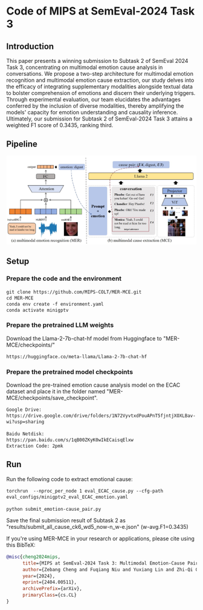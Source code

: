 # Code of MIPS at SemEval-2024 Task 3  

## Introduction  

This paper presents a winning submission to Subtask 2 of SemEval 2024 Task 3, concentrating on multimodal emotion cause analysis in conversations. We propose a two-step architecture for multimodal emotion recognition and multimodal emotion cause extraction, our study delves into the efficacy of integrating supplementary modalities alongside textual data to bolster comprehension of emotions and discern their underlying triggers. Through experimental evaluation, our team elucidates the advantages conferred by the inclusion of diverse modalities, thereby amplifying the models' capacity for emotion understanding and causality inference. Ultimately, our submission for Subtask 2 of SemEval-2024 Task 3 attains a weighted F1 score of 0.3435, ranking third.

## Pipeline
![pipeline](./images/pipeline_prompt.jpg)

## Setup
### Prepare the code and the environment

```
git clone https://github.com/MIPS-COLT/MER-MCE.git
cd MER-MCE
conda env create -f environment.yaml
conda activate minigptv
```  

### Prepare the pretrained LLM weights
Download the Llama-2-7b-chat-hf model from Huggingface to "MER-MCE/checkpoints/"  
```
https://huggingface.co/meta-llama/Llama-2-7b-chat-hf
```

### Prepare the pretrained model checkpoints
Download the pre-trained emotion cause analysis model on the ECAC dataset and place it in the folder named "MER-MCE/checkpoints/save_checkpoint".
```
Google Drive:
https://drive.google.com/drive/folders/1N72VyvtxdPouAPnT5fjntjXOXLBav-wi?usp=sharing

Baidu Netdisk:
https://pan.baidu.com/s/1qB00ZKyK0wIkECaisqElxw 
Extraction Code: 2pmk
```

## Run
Run the following code to extract emotional cause:  

```
torchrun  --nproc_per_node 1 eval_ECAC_cause.py --cfg-path eval_configs/minigptv2_eval_ECAC_emotion.yaml

python submit_emotion-cause_pair.py
```
Save the final submission result of Subtask 2 as "results/submit_all_cause_ck6_wd5_now-n_w-e.json" (w-avg.F1=0.3435)



If you're using MER-MCE in your research or applications, please cite using this BibTeX:
```bibtex
@misc{cheng2024mips,
      title={MIPS at SemEval-2024 Task 3: Multimodal Emotion-Cause Pair Extraction in Conversations with Multimodal Language Models}, 
      author={Zebang Cheng and Fuqiang Niu and Yuxiang Lin and Zhi-Qi Cheng and Bowen Zhang and Xiaojiang Peng},
      year={2024},
      eprint={2404.00511},
      archivePrefix={arXiv},
      primaryClass={cs.CL}
}
